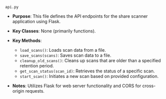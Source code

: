 `api.py`

- **Purpose**: This file defines the API endpoints for the share scanner application using Flask.

- **Key Classes**: None (primarily functions).

- **Key Methods**:
  - `load_scans()`: Loads scan data from a file.
  - `save_scans(scans)`: Saves scan data to a file.
  - `cleanup_old_scans()`: Cleans up scans that are older than a specified retention period.
  - `get_scan_status(scan_id)`: Retrieves the status of a specific scan.
  - `start_scan()`: Initiates a new scan based on provided configuration.

- **Notes**: Utilizes Flask for web server functionality and CORS for cross-origin requests.